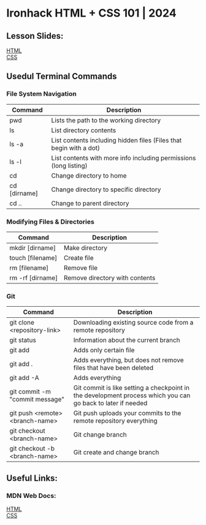 # Ironhack HTML + CSS 101 | 2024

## Lesson Slides:

[HTML](https://docs.google.com/presentation/d/1XkpCZ_Ki2xBFQuG4El71maZ2t6CV_cOr3DI_-N9giLA/edit?usp=drive_link)\
[CSS](https://docs.google.com/presentation/d/1xq5PPnbYax9AISfOlSLBFySdGetnQcCHjFCGQMKLkoA/edit?usp=drive_link)

## Usedul Terminal Commands

### File System Navigation

| Command      | Description                                                        |
| ------------ | ------------------------------------------------------------------ |
| pwd          | Lists the path to the working directory                            |
| ls           | List directory contents                                            |
| ls -a        | List contents including hidden files (Files that begin with a dot) |
| ls -l        | List contents with more info including permissions (long listing)  |
| cd           | Change directory to home                                           |
| cd [dirname] | Change directory to specific directory                             |
| cd ..        | Change to parent directory                                         |

### Modifying Files & Directories

| Command          | Description                    |
| ---------------- | ------------------------------ |
| mkdir [dirname]  | Make directory                 |
| touch [filename] | Create file                    |
| rm [filename]    | Remove file                    |
| rm -rf [dirname] | Remove directory with contents |

### Git

| Command                             | Description                                                                                                 |
| ----------------------------------- | ----------------------------------------------------------------------------------------------------------- |
| git clone \<repository-link\>       | Downloading existing source code from a remote repository                                                   |
| git status                          | Information about the current branch                                                                        |
| git add <file>                      | Adds only certain file                                                                                      |
| git add .                           | Adds everything, but does not remove files that have been deleted                                           |
| git add -A                          | Adds everything                                                                                             |
| git commit -m "commit message"      | Git commit is like setting a checkpoint in the development process which you can go back to later if needed |
| git push \<remote\> \<branch-name\> | Git push uploads your commits to the remote repository everything                                           |
| git checkout \<branch-name\>        | Git change branch                                                                                           |
| git checkout -b \<branch-name\>     | Git create and change branch                                                                                |

## Useful Links:

### MDN Web Docs:

[HTML](https://developer.mozilla.org/en-US/docs/Web/HTML)\
[CSS](https://developer.mozilla.org/en-US/docs/Web/CSS)
